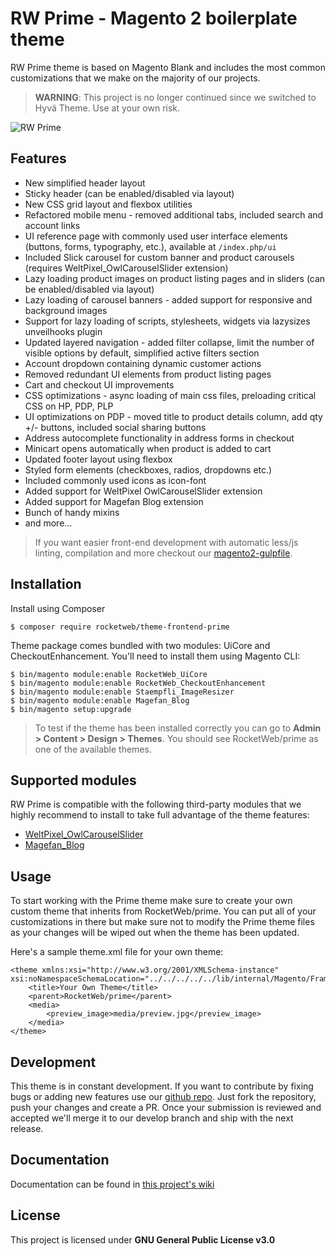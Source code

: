 # RW Prime - Magento 2 boilerplate theme
RW Prime theme is based on Magento Blank and includes the most common customizations that we make on the majority of our projects. 

> **WARNING**: This project is no longer continued since we switched to Hyvä Theme. Use at your own risk.

![RW Prime](media/prime_home.png)

## Features
* New simplified header layout
* Sticky header (can be enabled/disabled via layout)
* New CSS grid layout and flexbox utilities
* Refactored mobile menu - removed additional tabs, included search and account links 
* UI reference page with commonly used user interface elements (buttons, forms, typography, etc.), available at `/index.php/ui`
* Included Slick carousel for custom banner and product carousels (requires WeltPixel_OwlCarouselSlider extension)
* Lazy loading product images on product listing pages and in sliders (can be enabled/disabled via layout)
* Lazy loading of carousel banners - added support for responsive and background images
* Support for lazy loading of scripts, stylesheets, widgets via lazysizes unveilhooks plugin
* Updated layered navigation - added filter collapse, limit the number of visible options by default, simplified active filters section
* Account dropdown containing dynamic customer actions
* Removed redundant UI elements from product listing pages
* Cart and checkout UI improvements 
* CSS optimizations - async loading of main css files, preloading critical CSS on HP, PDP, PLP
* UI optimizations on PDP - moved title to product details column, add qty +/- buttons, included social sharing buttons
* Address autocomplete functionality in address forms in checkout
* Minicart opens automatically when product is added to cart
* Updated footer layout using flexbox
* Styled form elements (checkboxes, radios, dropdowns etc.)
* Included commonly used icons as icon-font
* Added support for WeltPixel OwlCarouselSlider extension
* Added support for Magefan Blog extension
* Bunch of handy mixins 
* and more...

> If you want easier front-end development with automatic less/js linting, compilation and more checkout our [magento2-gulpfile](https://github.com/rocketweb-fed/magento2-gulpfile).

## Installation
Install using Composer
```
$ composer require rocketweb/theme-frontend-prime
```

Theme package comes bundled with two modules: UiCore and CheckoutEnhancement. You'll need to install them using Magento CLI:
```
$ bin/magento module:enable RocketWeb_UiCore
$ bin/magento module:enable RocketWeb_CheckoutEnhancement
$ bin/magento module:enable Staempfli_ImageResizer
$ bin/magento module:enable Magefan_Blog
$ bin/magento setup:upgrade
```

> To test if the theme has been installed correctly you can go to **Admin > Content > Design > Themes**. You should see RocketWeb/prime as one of the available themes.

## Supported modules
RW Prime is compatible with the following third-party modules that we highly recommend to install to take full advantage of the theme features:
- [WeltPixel_OwlCarouselSlider](https://www.weltpixel.com/resources/OWLCarouselSlider/User-Guide-WeltPixel-Banner-Slider-OWL-Carousel-Magento2.html)
- [Magefan_Blog](https://magefan.com/magento2-blog-extension)

## Usage
To start working with the Prime theme make sure to create your own custom theme that inherits from RocketWeb/prime. You can put all of your customizations in there but make sure not to modify the Prime theme files as your changes will be wiped out when the theme has been updated.

Here's a sample theme.xml file for your own theme:
```
<theme xmlns:xsi="http://www.w3.org/2001/XMLSchema-instance" xsi:noNamespaceSchemaLocation="../../../../../lib/internal/Magento/Framework/Config/etc/theme.xsd">
    <title>Your Own Theme</title>
    <parent>RocketWeb/prime</parent>
    <media>
        <preview_image>media/preview.jpg</preview_image>
    </media>
</theme>
```

## Development
This theme is in constant development. If you want to contribute by fixing bugs or adding new features use our [github repo](https://github.com/rocketweb-fed/magento2-theme-prime). Just fork the repository, push your changes and create a PR. Once your submission is reviewed and accepted we'll merge it to our develop branch and ship with the next release.


## Documentation
Documentation can be found in [this project's wiki](https://github.com/rocketweb-fed/magento2-theme-prime/wiki)


## License
This project is licensed under **GNU General Public License v3.0**
